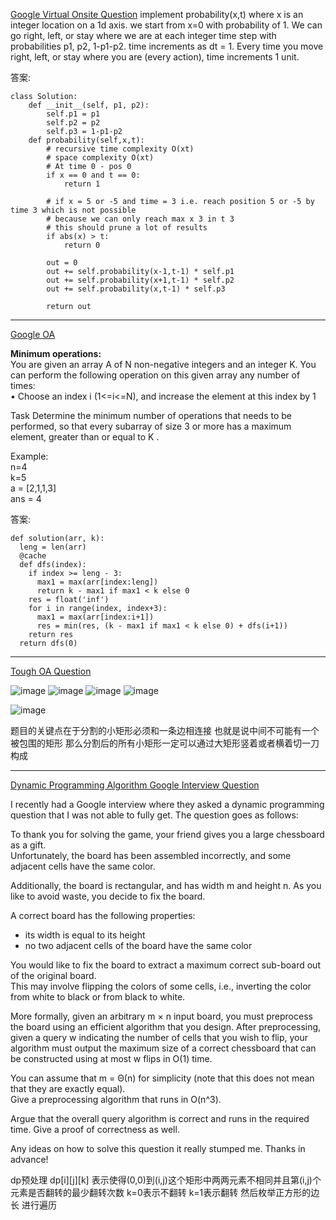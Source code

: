 [Google Virtual Onsite Question](https://leetcode.com/discuss/interview-question/1797257/Google-Virtual-Onsite-Question)
implement probability(x,t) where x is an integer location on a 1d axis. we start from x=0 with probability of 1. We can go right, left, or stay where we are at each integer time step with probabilities p1, p2, 1-p1-p2. time increments as dt = 1. Every time you move right, left, or stay where you are (every action), time increments 1 unit.

答案:
```
class Solution:
    def __init__(self, p1, p2):
        self.p1 = p1
        self.p2 = p2
        self.p3 = 1-p1-p2
    def probability(self,x,t):
        # recursive time complexity O(xt)
        # space complexity O(xt)
        # At time 0 - pos 0
        if x == 0 and t == 0:
            return 1

        # if x = 5 or -5 and time = 3 i.e. reach position 5 or -5 by time 3 which is not possible
        # because we can only reach max x 3 in t 3
        # this should prune a lot of results
        if abs(x) > t:
            return 0

        out = 0
        out += self.probability(x-1,t-1) * self.p1
        out += self.probability(x+1,t-1) * self.p2
        out += self.probability(x,t-1) * self.p3

        return out
```

---------------------------

[Google OA](https://leetcode.com/discuss/interview-question/2616448/Google-OA)

**Minimum operations:**  
You are given an array A of N non-negative integers and an integer K. You can perform the following operation on this given array any number of times:  
• Choose an index i (1<=i<=N), and increase the element at this index by 1

Task Determine the minimum number of operations that needs to be performed, so that every subarray of size 3 or more has a maximum element, greater than or equal to K .

Example:  
n=4  
k=5  
a = [2,1,1,3]  
ans = 4

答案:
```
def solution(arr, k):
  leng = len(arr)
  @cache
  def dfs(index):
    if index >= leng - 3:
      max1 = max(arr[index:leng])
      return k - max1 if max1 < k else 0
    res = float('inf')
    for i in range(index, index+3):
      max1 = max(arr[index:i+1]) 
      res = min(res, (k - max1 if max1 < k else 0) + dfs(i+1))
    return res
  return dfs(0)
  ```

-------------

[Tough OA Question](https://leetcode.com/discuss/interview-question/2699186/Tough-OA-Question)

![image](https://assets.leetcode.com/users/images/1c76bc47-cc98-4192-a3fa-60afd310d305_1665678155.4840589.jpeg)
![image](https://assets.leetcode.com/users/images/6cb34eb3-1c9d-4e62-bcb1-ea4748aa20bc_1665678170.4263608.jpeg)
![image](https://assets.leetcode.com/users/images/c516be46-ffea-4966-a33a-0e0f282a1109_1665678180.0722504.jpeg)
![image](https://assets.leetcode.com/users/images/b0f3a76d-e1fc-45e9-8eec-f207faac7cfd_1665678182.5647662.jpeg)

![image](https://assets.leetcode.com/users/images/fe5b639b-988b-44c7-99a2-f1a5d5826b8f_1666102678.801102.png)

题目的关键点在于分割的小矩形必须和一条边相连接 也就是说中间不可能有一个被包围的矩形 那么分割后的所有小矩形一定可以通过大矩形竖着或者横着切一刀构成

-----

[Dynamic Programming Algorithm Google Interview Question](https://leetcode.com/discuss/interview-question/2720165/Dynamic-Programming-Algorithm-Google-Interview-Question)

I recently had a Google interview where they asked a dynamic programming question that I was not able to fully get. The question goes as follows:

To thank you for solving the game, your friend gives you a large chessboard as a gift.  
Unfortunately, the board has been assembled incorrectly, and some adjacent cells have the same color.

Additionally, the board is rectangular, and has width m and height n. As you like to avoid waste, you decide to fix the board.

A correct board has the following properties:

-   its width is equal to its height
-   no two adjacent cells of the board have the same color

You would like to fix the board to extract a maximum correct sub-board out of the original board.  
This may involve flipping the colors of some cells, i.e., inverting the color from white to black or from black to white.

More formally, given an arbitrary m × n input board, you must preprocess the board using an efficient algorithm that you design. After preprocessing, given a query w indicating the number of cells that you wish to flip, your algorithm must output the maximum size of a correct chessboard that can be constructed using at most w flips in O(1) time.

You can assume that m = Θ(n) for simplicity (note that this does not mean that they are exactly equal).  
Give a preprocessing algorithm that runs in O(n^3).

Argue that the overall query algorithm is correct and runs in the required time. Give a proof of correctness as well.

Any ideas on how to solve this question it really stumped me. Thanks in advance!

dp预处理 dp[i][j][k] 表示使得(0,0)到(i,j)这个矩形中两两元素不相同并且第(i,j)个元素是否翻转的最少翻转次数 k=0表示不翻转 k=1表示翻转
然后枚举正方形的边长 进行遍历



<!--stackedit_data:
eyJoaXN0b3J5IjpbOTU0MTIwMDA4LDE4NTE5NjY4NDksLTE5ND
cyMTU5ODAsNzkzNDcyOTM5LDE4ODg3MjUyNzUsMTU0Mzc3ODA3
NSw3MzA5OTgxMTZdfQ==
-->